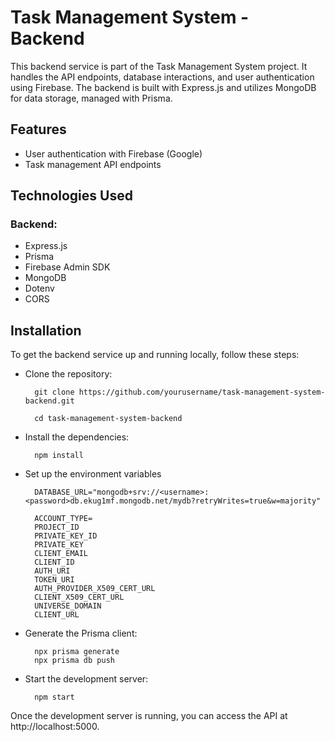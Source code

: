 # Task Management System - Backend

This backend service is part of the Task Management System project. It handles the API endpoints, database interactions, and user authentication using Firebase. The backend is built with Express.js and utilizes MongoDB for data storage, managed with Prisma.

## Features

- User authentication with Firebase (Google)
- Task management API endpoints

## Technologies Used

### Backend:

- Express.js
- Prisma
- Firebase Admin SDK
- MongoDB
- Dotenv
- CORS

## Installation

To get the backend service up and running locally, follow these steps:

- Clone the repository:

        git clone https://github.com/yourusername/task-management-system-backend.git

        cd task-management-system-backend

- Install the dependencies:

        npm install

- Set up the environment variables

        DATABASE_URL="mongodb+srv://<username>:<password>db.ekug1mf.mongodb.net/mydb?retryWrites=true&w=majority"

        ACCOUNT_TYPE=
        PROJECT_ID
        PRIVATE_KEY_ID
        PRIVATE_KEY
        CLIENT_EMAIL
        CLIENT_ID
        AUTH_URI
        TOKEN_URI
        AUTH_PROVIDER_X509_CERT_URL
        CLIENT_X509_CERT_URL
        UNIVERSE_DOMAIN
        CLIENT_URL

- Generate the Prisma client:

        npx prisma generate
        npx prisma db push

- Start the development server:

        npm start
Once the development server is running, you can access the API at http://localhost:5000.